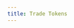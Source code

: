 ```yaml
---
title: Trade Tokens
---
```


<ExternalRedirect href="https://docs.uniswap.org/protocol/V1/guides/trade-tokens" />

